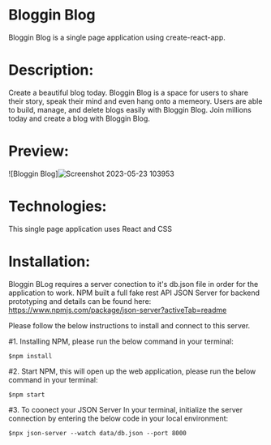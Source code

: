 # Bloggin Blog
Bloggin Blog is a single page application using create-react-app. 

# Description:
Create a beautiful blog today. Bloggin Blog is a space for users to share their story, speak their mind and even hang onto a memeory. Users are able to build, manage, and delete blogs easily with Bloggin Blog. Join millions today and create a blog with Bloggin Blog.

# Preview:
![Bloggin Blog]![Screenshot 2023-05-23 103953](https://github.com/Amii911/bloggin-blog/assets/121322907/7454eea4-170c-455d-a1cf-b9050432457b)


# Technologies:
This single page application uses React and CSS

# Installation:
Bloggin BLog requires a server conection to it's db.json file in order for the application to work. NPM built a full fake rest API JSON Server for backend prototyping and details can be found here: https://www.npmjs.com/package/json-server?activeTab=readme

Please follow the below instructions to install and connect to this server.

#1. Installing NPM, please run the below command in your terminal:

    $npm install
    
#2. Start NPM, this will open up the web application, please run the below command in your terminal:

    $npm start
    
#3. To coonect your JSON Server In your terminal, initialize the server connection by entering the below code in your local environment:

    $npx json-server --watch data/db.json --port 8000
    
